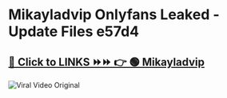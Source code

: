 
 # Mikayladvip Onlyfans Leaked - Update Files e57d4

## <h2><a href="https://clipsfans.com/Mikayladvip&ref=git">🔗 Click to LINKS ⏩⏩ 👉 🟢 Mikayladvip </a></h2>

<a href="https://clipsfans.com/Mikayladvip&ref=git" rel="nofollow" data-target="animated-image.originalLink"><img src="https://i.ibb.co.com/xMMVF88/686577567.gif" alt="Viral Video Original" style="max-width: 100%; display: inline-block;" data-target="animated-image.originalImage"></a>

